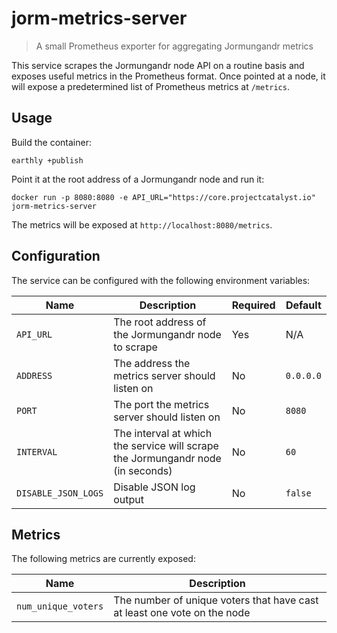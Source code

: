 # jorm-metrics-server

> A small Prometheus exporter for aggregating Jormungandr metrics

This service scrapes the Jormungandr node API on a routine basis and exposes useful metrics in the Prometheus format.
Once pointed at a node, it will expose a predetermined list of Prometheus metrics at `/metrics`.

## Usage

Build the container:

```terminal
earthly +publish
```

Point it at the root address of a Jormungandr node and run it:

```terminal
docker run -p 8080:8080 -e API_URL="https://core.projectcatalyst.io" jorm-metrics-server
```

The metrics will be exposed at `http://localhost:8080/metrics`.

## Configuration

The service can be configured with the following environment variables:

| Name                | Description                                                                     | Required | Default   |
| ------------------- | ------------------------------------------------------------------------------- | -------- | --------- |
| `API_URL`           | The root address of the Jormungandr node to scrape                              | Yes      | N/A       |
| `ADDRESS`           | The address the metrics server should listen on                                 | No       | `0.0.0.0` |
| `PORT`              | The port the metrics server should listen on                                    | No       | `8080`    |
| `INTERVAL`          | The interval at which the service will scrape the Jormungandr node (in seconds) | No       | `60`      |
| `DISABLE_JSON_LOGS` | Disable JSON log output                                                         | No       | `false`   |

## Metrics

The following metrics are currently exposed:

| Name                | Description                                                              |
| ------------------- | ------------------------------------------------------------------------ |
| `num_unique_voters` | The number of unique voters that have cast at least one vote on the node |
